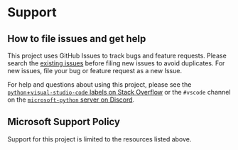 # Support

## How to file issues and get help

This project uses GitHub Issues to track bugs and feature requests. Please search the [existing issues](https://github.com/microsoft/vscode-python/issues) before filing new issues to avoid duplicates. For new issues, file your bug or feature request as a new Issue.

For help and questions about using this project, please see the [`python`+`visual-studio-code` labels on Stack Overflow](https://stackoverflow.com/questions/tagged/visual-studio-code+python) or the `#vscode` channel on the [`microsoft-python` server on Discord](https://aka.ms/python-discord-invite).

## Microsoft Support Policy

Support for this project is limited to the resources listed above.
